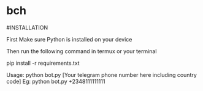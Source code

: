 # bch

#INSTALLATION

First Make sure Python is installed on your device

Then run the following command in termux or your terminal

pip install -r requirements.txt

Usage: python bot.py [Your telegram phone number here including country code]
Eg: python bot.py +2348111111111